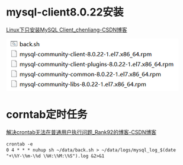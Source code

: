# mysql-client8.0.22安装

[Linux下只安装MySQL Client_chenliang-CSDN博客](https://blog.csdn.net/weixin_43733154/article/details/108571308)

![mysql-client安装](./assets/mysql-client安装.png)



# corntab定时任务

[解决crontab无法在普通用户执行问题_Rank92的博客-CSDN博客](https://blog.csdn.net/weixin_34273481/article/details/92920242?utm_medium=distribute.pc_relevant.none-task-blog-BlogCommendFromBaidu-2.control&depth_1-utm_source=distribute.pc_relevant.none-task-blog-BlogCommendFromBaidu-2.control)

```
crontab -e
0 4 * * * nuhup sh ~/data/back.sh > ~/data/logs/mysql_log_$(date "+\%Y-\%m-\%d \%H:\%M:\%S").log &2>&1
```

